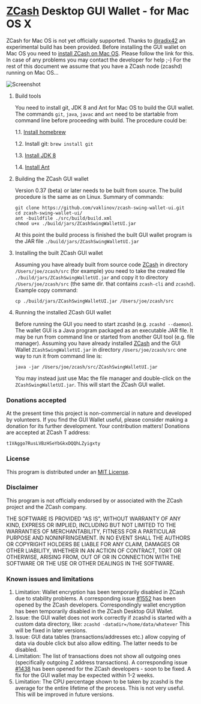 # [ZCash](https://z.cash/) Desktop GUI Wallet - for Mac OS X

ZCash for Mac OS is not yet officially supported. Thanks to [@radix42](https://github.com/radix42) an experimental build has been provided.
Before installing the GUI wallet on Mac OS you need to [install ZCash on Mac OS](https://github.com/radix42/zcash/blob/v1.0.1-gcc-mac/README-mac.md).
Please follow the link for this. In case of any problems you may contact the developer for help ;-)
For the rest of this document we assume that you have a ZCash node (zcashd) running on Mac OS...

![Screenshot](https://github.com/vaklinov/zcash-swing-wallet-ui/raw/master/docs/ZCashWalletMac.png "ZCash on Mac")

1. Build tools

   You need to install git, JDK 8 and Ant for Mac OS to build the GUI wallet. The commands 
   `git`, `java`, `javac` and `ant` need to be startable from command line before proceeding with 
   build. The procedure could be:

   1.1. [Install homebrew](http://brew.sh/)

   1.2. Install git: `brew install git`

   1.3. [Install JDK 8](https://docs.oracle.com/javase/8/docs/technotes/guides/install/mac_jdk.html)

   1.4. [Install Ant](http://www.admfactory.com/how-to-install-apache-ant-on-mac-os-x/)

2. Building the ZCash GUI wallet

   Version 0.37 (beta) or later needs to be built from source. The build procedure is the same as on Linux. 
   Summary of commands:
   ```
   git clone https://github.com/vaklinov/zcash-swing-wallet-ui.git
   cd zcash-swing-wallet-ui/
   ant -buildfile ./src/build/build.xml
   chmod u+x ./build/jars/ZCashSwingWalletUI.jar
   ```
   At this point the build process is finished the built GUI wallet program is the JAR 
   file `./build/jars/ZCashSwingWalletUI.jar`

3. Installing the built ZCash GUI wallet

   Assuming you have already built from source code [ZCash](https://z.cash/) in directory `/Users/joe/zcash/src` (for 
   example) you need to take the created file `./build/jars/ZCashSwingWalletUI.jar` and copy it 
   to directory `/Users/joe/zcash/src` (the same dir. that contains `zcash-cli` and `zcashd`). Example copy command:
   ```
   cp ./build/jars/ZCashSwingWalletUI.jar /Users/joe/zcash/src    
   ```

4. Running the installed ZCash GUI wallet

   Before running the GUI you need to start zcashd (e.g. `zcashd --daemon`). The wallet GUI is a Java program packaged 
   as an executable JAR file. It may be run from command line or started from another GUI tool (e.g. file manager). 
   Assuming you have already installed [ZCash](https://z.cash/) and the GUI Wallet `ZCashSwingWalletUI.jar` in 
   directory `/Users/joe/zcash/src` one way to run it from command line is:
   ```
   java -jar /Users/joe/zcash/src/ZCashSwingWalletUI.jar
   ```
   You may instead just use Mac the file manager and double-click on the `ZCashSwingWalletUI.jar`. 
   This will start the ZCash GUI wallet.

### Donations accepted
At the present time this project is non-commercial in nature and developed by volunteers. If you find the GUI
Wallet useful, please consider making a donation for its further development. Your contribution matters! Donations 
are accepted at ZCash T address:
```
t1VAggo7RusLVBzHSeYbGkxDQQhLZyigxty
```

### License
This program is distributed under an [MIT License](https://github.com/vaklinov/zcash-swing-wallet-ui/raw/master/LICENSE).

### Disclaimer
This program is not officially endorsed by or associated with the ZCash project and the ZCash company.

THE SOFTWARE IS PROVIDED "AS IS", WITHOUT WARRANTY OF ANY KIND, EXPRESS OR
IMPLIED, INCLUDING BUT NOT LIMITED TO THE WARRANTIES OF MERCHANTABILITY,
FITNESS FOR A PARTICULAR PURPOSE AND NONINFRINGEMENT. IN NO EVENT SHALL THE
AUTHORS OR COPYRIGHT HOLDERS BE LIABLE FOR ANY CLAIM, DAMAGES OR OTHER
LIABILITY, WHETHER IN AN ACTION OF CONTRACT, TORT OR OTHERWISE, ARISING FROM,
OUT OF OR IN CONNECTION WITH THE SOFTWARE OR THE USE OR OTHER DEALINGS IN THE
SOFTWARE.

### Known issues and limitations

1. Limitation: Wallet encryption has been temporarily disabled in ZCash due to stability problems. A corresponding issue 
[#1552](https://github.com/zcash/zcash/issues/1552) has been opened by the ZCash developers. Correspondingly
wallet encryption has been temporarily disabled in the ZCash Desktop GUI Wallet.
1. Issue: the GUI wallet does not work correctly if zcashd is started with a custom data directory, like:
`zcashd -datadir=/home/data/whatever` This will be fixed in later versions.
1. Issue: GUI data tables (transactions/addresses etc.) allow copying of data via double click but also allow editing. 
The latter needs to be disabled. 
1. Limitation: The list of transactions does not show all outgoing ones (specifically outgoing Z address 
transactions). A corresponding issue [#1438](https://github.com/zcash/zcash/issues/1438) has been opened 
for the ZCash developers - soon to be fixed. A fix for the GUI wallet may be expected within 1-2 weeks. 
1. Limitation: The CPU percentage shown to be taken by zcashd is the average for the entire lifetime of the process. 
This is not very useful. This will be improved in future versions.
